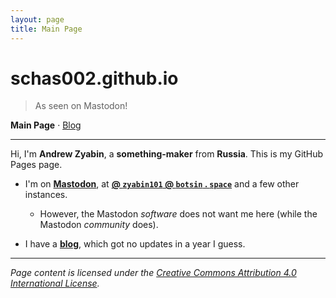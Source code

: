```yaml
---
layout: page
title: Main Page
---
```


# schas002.github.io

> As seen on Mastodon!

**Main Page** &middot; [Blog](/blog)

* * *

Hi, I'm **Andrew Zyabin**, a **something-maker** from **Russia**. This is my GitHub Pages page.

- I'm on **[Mastodon](https://joinmastodon.org)**, at **[@ `zyabin101` @ `botsin` . `space`](https://botsin.space/@zyabin101)** and a few other instances.
	- However, the Mastodon *software* does not want me here (while the Mastodon *community* does).

- I have a **[blog](/blog)**, which got no updates in a year I guess.

* * *

*Page content is licensed under the <a rel="license" href="http://creativecommons.org/licenses/by/4.0/">Creative Commons Attribution 4.0 International License</a>.*
